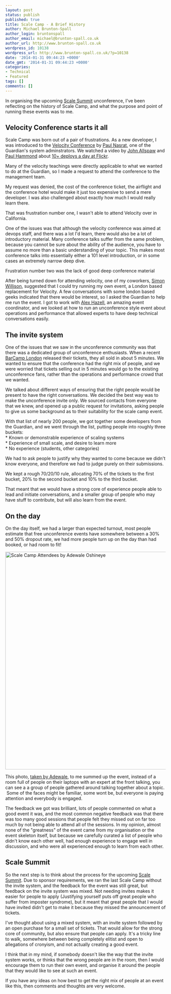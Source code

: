 ```yaml
---
layout: post
status: publish
published: true
title: Scale Camp - A Brief History
author: Michael Brunton-Spall
author_login: bruntonspall
author_email: michael@brunton-spall.co.uk
author_url: http://www.brunton-spall.co.uk
wordpress_id: 10138
wordpress_url: http://www.brunton-spall.co.uk/?p=10138
date: '2014-01-31 09:44:23 +0000'
date_gmt: '2014-01-31 09:44:23 +0000'
categories:
- Technical
- Featured
tags: []
comments: []
---
```

<p>In organising the upcoming <a href="http://www.scalesummit.org" target="_blank">Scale Summit</a> unconference, I've been reflecting on the history of Scale Camp, and what the purpose and point of running these events was to me.</p>
<h2>Velocity Conference starts it all</h2>
<p>Scale Camp was born out of a pair of frustrations. As a new developer, I was introduced to the <a href="http://velocityconf.com/" target="_blank">Velocity Conference</a> by <a href="http://twitter.com/nasrat" target="_blank">Paul Nasrat</a>, one of the Guardian's system adminstrators. We watched a video by <a href="http://twitter.com/allspaw" target="_blank">John Allspaw</a> and <a href="http://twitter.com/ph" target="_blank">Paul Hammond</a> about <a href="http://www.youtube.com/watch?v=LdOe18KhtT4" target="_blank">10+ deploys a day at Flickr</a>.</p>
<p>Many of the velocity teachings were directly applicable to what we wanted to do at the Guardian, so I made a request to attend the conference to the management team.</p>
<!-- more -->
<p>My request was denied, the cost of the conference ticket, the airflight and the conference hotel would make it just too expensive to send a mere developer. I was also challenged about exactly how much I would really learn there.</p>
<p>That was frustration number one, I wasn't able to attend Velocity over in California.</p>
<p>One of the issues was that although the velocity conference was aimed at devops staff, and there was a lot I'd learn, there would also be a lot of introductory material. Many conference talks suffer from the same problem, because you cannot be sure about the ability of the audience, you have to assume no more than a basic understanding of your topic. This makes most conference talks into essentially either a 101 level introduction, or in some cases an extremely narrow deep dive.</p>
<p>Frustration number two was the lack of good deep conference material</p>
<p>After being turned down for attending velocity, one of my coworkers, <a href="http://twitter.com/simonw" target="_blank">Simon Willison</a>, suggested that I could try running my own event, a London based replacement for Velocity. A few conversations with some london based geeks indicated that there would be interest, so I asked the Guardian to help me run the event. I got to work with <a href="http://twitter.com/lexyloodle" target="_blank">Alex Hazell</a>, an amazing event coordinator, and we looked at how to run an unconference style event about operations and performance that allowed experts to have deep technical conversations easily.</p>
<h2>The invite system</h2>
<p>One of the issues that we saw in the unconference community was that there was a dedicated group of unconference enthusiasts. When a recent <a href="http://barcamplondon.org/" target="_blank">BarCamp London</a> released their tickets, they all sold in about 5 minutes. We wanted to ensure that the conference had the right mix of people, and we were worried that tickets selling out in 5 minutes would go to the existing unconference fans, rather than the operations and performance crowd that we wanted.</p>
<p>We talked about different ways of ensuring that the right people would be present to have the right conversations. We decided the best way was to make the unconference invite only. We sourced contacts from everyone that we knew, and opened up a public request for invitations, asking people to give us some background as to their suitability for the scale camp event.</p>
<p>With that list of nearly 200 people, we got together some developers from the Guardian, and we went through the list, putting people into roughly three buckets:<br />
* Known or demonstrable experience of scaling systems<br />
* Experience of small scale, and desire to learn more<br />
* No experience (students, other categories)</p>
<p>We had to ask people to justify why they wanted to come because we didn't know everyone, and therefore we had to judge purely on their submissions.</p>
<p>We kept a rough 70/20/10 rule, allocating 70% of the tickets to the first bucket, 20% to the second bucket and 10% to the third bucket.</p>
<p>That meant that we would have a strong core of experience people able to lead and initiate conversations, and a smaller group of people who may have stuff to contribute, but will also learn from the event.</p>
<h2>On the day</h2>
<p>On the day itself, we had a larger than expected turnout, most people estimate that free unconference events have somewhere between a 30% and 50% dropout rate, we had more people turn up on the day than had booked, or had room to fit!</p>
<p><a href="http://www.flickr.com/photos/adewale_oshineye/4159325618"><img class="aligncenter size-full wp-image-10140" alt="Scale Camp Attendees by Adewale Oshineye" src="http://www.brunton-spall.co.uk/wp-content/uploads/2014/01/4159325618_892e9c2e16_b.jpg" width="1024" height="681" /></a></p>
<p>This photo, <a href="http://www.flickr.com/photos/adewale_oshineye/4159325618">taken by Adewale</a>, to me summed up the event, instead of a room full of people on their laptops with an expert at the front talking, you can see a a group of people gathered around talking together about a topic.  Some of the faces might be familiar, some wont be, but everyone is paying attention and everybody is engaged.</p>
<p>The feedback we got was brilliant, lots of people commented on what a good event it was, and the most common negative feedback was that there was too many good sessions that people felt they missed out on far too much by not being able to attend all of the sessions. In my opinion, almost none of the "greatness" of the event came from my organisation or the event skeleton itself, but because we carefully curated a list of people who didn't know each other well, had enough experience to engage well in discussion, and who were all experienced enough to learn from each other.</p>
<h2>Scale Summit</h2>
<p>So the next step is to think about the process for the upcoming <a href="http://www.scalesummit.org" target="_blank">Scale Summit</a>. Due to sponsor requirements, we ran the last Scale Camp without the invite system, and the feedback for the event was still great, but feedback on the invite system was mixed. Not needing invites makes it easier for people to apply (Justifying yourself puts off great people who suffer from imposter syndrome), but it meant that great people that I would have invited didn't get to make it because they missed the announcement of tickets.</p>
<p>I've thought about using a mixed system, with an invite system followed by an open purchase for a small set of tickets. That would allow for the strong core of community, but also ensure that people can apply. It's a tricky line to walk, somewhere between being completely elitist and open to allegations of cronyism, and not actually creating a good event.</p>
<p>I think that in my mind, if somebody doesn't like the way that the invite system works, or thinks that the wrong people are in the room, then I would encourage them to run their own event, and organise it around the people that they would like to see at such an event.</p>
<p>If you have any ideas on how best to get the right mix of people at an event like this, then comments and thoughts are very welcome.</p>
